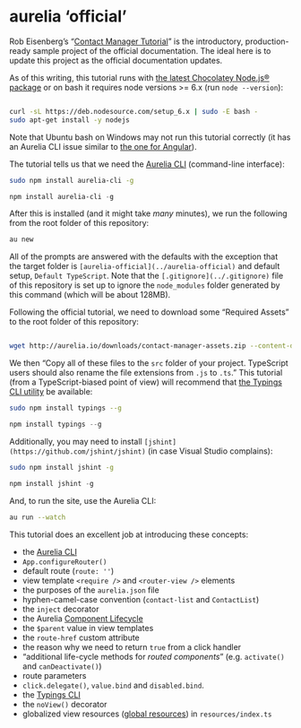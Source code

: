 # aurelia ‘official’

Rob Eisenberg’s “[Contact Manager Tutorial](http://aurelia.io/hub.html#/doc/article/aurelia/framework/latest/contact-manager-tutorial/1)” is the introductory, production-ready sample project of the official documentation. The ideal here is to update this project as the official documentation updates.

As of this writing, this tutorial runs with [the latest Chocolatey Node.js® package](https://chocolatey.org/packages/nodejs) or on bash it requires node versions >= 6.x (run `node --version`):

```bash

curl -sL https://deb.nodesource.com/setup_6.x | sudo -E bash -
sudo apt-get install -y nodejs

```

Note that Ubuntu bash on Windows may not run this tutorial correctly (it has an Aurelia CLI issue similar to [the one for Angular](https://github.com/Microsoft/BashOnWindows/issues/1522)).

The tutorial tells us that we need the [Aurelia CLI](https://github.com/aurelia/cli) (command-line interface):

```bash
sudo npm install aurelia-cli -g
```

```powershell
npm install aurelia-cli -g
```

After this is installed (and it might take _many_ minutes), we run the following from the root folder of this repository:

```bash
au new
```

All of the prompts are answered with the defaults with the exception that the target folder is `[aurelia-official](../aurelia-official)` and default setup, `Default TypeScript`. Note that the `[.gitignore](../.gitignore)` file of this repository is set up to ignore the `node_modules` folder generated by this command (which will be about 128MB).

Following the official tutorial, we need to download some “Required Assets” to the root folder of this repository:

```bash

wget http://aurelia.io/downloads/contact-manager-assets.zip --content-disposition --no-check-certificate -O ./aurelia-official/src/tmp.zip

```

We then “Copy all of these files to the `src` folder of your project. TypeScript users should also rename the file extensions from `.js` to `.ts`.” This tutorial (from a TypeScript-biased point of view) will recommend that [the Typings CLI utility](https://github.com/typings/typings) be available:

```bash
sudo npm install typings --g
```

```powershell
npm install typings --g
```

Additionally, you may need to install `[jshint](https://github.com/jshint/jshint)` (in case Visual Studio complains):

```bash
sudo npm install jshint -g
```

```powershell
npm install jshint -g
```

And, to run the site, use the Aurelia CLI:

```bash
au run --watch
```

This tutorial does an excellent job at introducing these concepts:

* the [Aurelia CLI](https://github.com/aurelia/cli)
* `App.configureRouter()`
* default route (`route: ''`)
* view template `<require />` and `<router-view />` elements
* the purposes of the `aurelia.json` file
* hyphen-camel-case convention (`contact-list` and `ContactList`)
* the `inject` decorator
* the Aurelia [Component Lifecycle](http://aurelia.io/hub.html#/doc/article/aurelia/framework/latest/creating-components/3)
* the `$parent` value in view templates
* the `route-href` custom attribute
* the reason why we need to return `true` from a click handler
* “additional life-cycle methods for _routed components_” (e.g. `activate()` and `canDeactivate()`)
* route parameters
* `click.delegate()`, `value.bind` and `disabled.bind`.
* the [Typings CLI](https://github.com/typings/typings)
* the `noView()` decorator
* globalized view resources ([global resources](http://aurelia.io/hub.html#/doc/article/aurelia/templating/latest/templating-html-behaviors-introduction/5)) in `resources/index.ts`